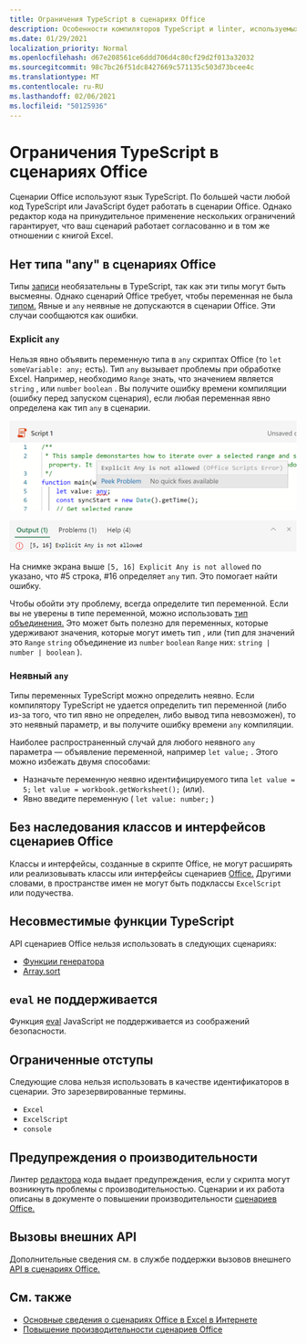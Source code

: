 ```yaml
---
title: Ограничения TypeScript в сценариях Office
description: Особенности компиляторов TypeScript и linter, используемых редактором кода сценариев Office.
ms.date: 01/29/2021
localization_priority: Normal
ms.openlocfilehash: d67e208561ce6ddd706d4c80cf29d2f013a32032
ms.sourcegitcommit: 98c7bc26f51dc8427669c571135c503d73bcee4c
ms.translationtype: MT
ms.contentlocale: ru-RU
ms.lasthandoff: 02/06/2021
ms.locfileid: "50125936"
---
```

# <a name="typescript-restrictions-in-office-scripts"></a>Ограничения TypeScript в сценариях Office

Сценарии Office используют язык TypeScript. По большей части любой код TypeScript или JavaScript будет работать в сценарии Office. Однако редактор кода на принудительное применение нескольких ограничений гарантирует, что ваш сценарий работает согласованно и в том же отношении с книгой Excel.

## <a name="no-any-type-in-office-scripts"></a>Нет типа "any" в сценариях Office

Типы [записи](https://www.typescriptlang.org/docs/handbook/typescript-in-5-minutes.html) необязательны в TypeScript, так как эти типы могут быть высмеяны. Однако сценарий Office требует, чтобы переменная не была [типом.](https://www.typescriptlang.org/docs/handbook/basic-types.html#any) Явные и `any` неявные не допускаются в сценарии Office. Эти случаи сообщаются как ошибки.

### <a name="explicit-any"></a>Explicit `any`

Нельзя явно объявить переменную типа в `any` скриптах Office (то `let someVariable: any;` есть). Тип `any` вызывает проблемы при обработке Excel. Например, необходимо `Range` знать, что значением является `string` , или `number` `boolean` . Вы получите ошибку времени компиляции (ошибку перед запуском сценария), если любая переменная явно определена как тип `any` в сценарии.

![Явное сообщение в тексте наведении курсоров редактора кода](../images/explicit-any-editor-message.png)

![Явная любая ошибка в окне консоли](../images/explicit-any-error-message.png)

На снимке экрана выше `[5, 16] Explicit Any is not allowed` по указано, что #5 строка, #16 определяет `any` тип. Это помогает найти ошибку.

Чтобы обойти эту проблему, всегда определите тип переменной. Если вы не уверены в типе переменной, можно использовать [тип объединения.](https://www.typescriptlang.org/docs/handbook/unions-and-intersections.html) Это может быть полезно для переменных, которые удерживают значения, которые могут иметь тип , или (тип для значений это `Range` `string` объединение из `number` `boolean` `Range` них: `string | number | boolean` ).

### <a name="implicit-any"></a>Неявный `any`

Типы переменных TypeScript можно определить неявно. [](https://www.typescriptlang.org/docs/handbook/type-inference.html) Если компилятору TypeScript не удается определить тип переменной (либо из-за того, что тип явно не определен, либо вывод типа невозможен), то это неявный параметр, и вы получите ошибку времени `any` компиляции.

Наиболее распространенный случай для любого неявного `any` параметра — объявление переменной, например `let value;` . Этого можно избежать двумя способами:

* Назначьте переменную неявно идентифицируемого типа `let value = 5;` `let value = workbook.getWorksheet();` (или).
* Явно введите переменную ( `let value: number;` )

## <a name="no-inheriting-office-script-classes-or-interfaces"></a>Без наследования классов и интерфейсов сценариев Office

Классы и интерфейсы, созданные в скрипте Office, не могут расширять или реализовывать классы или интерфейсы сценариев [Office.](https://www.typescriptlang.org/docs/handbook/classes.html#inheritance) Другими словами, в пространстве имен не могут быть подклассы `ExcelScript` или подучества.

## <a name="incompatible-typescript-functions"></a>Несовместимые функции TypeScript

API сценариев Office нельзя использовать в следующих сценариях:

* [Функции генератора](https://developer.mozilla.org/docs/Web/JavaScript/Guide/Iterators_and_Generators#generator_functions)
* [Array.sort](https://developer.mozilla.org/docs/Web/JavaScript/Reference/Global_Objects/Array/sort)

## <a name="eval-is-not-supported"></a>`eval` не поддерживается

Функция [eval](https://developer.mozilla.org/docs/Web/JavaScript/Reference/Global_Objects/eval) JavaScript не поддерживается из соображений безопасности.

## <a name="restricted-identifers"></a>Ограниченные отступы

Следующие слова нельзя использовать в качестве идентификаторов в сценарии. Это зарезервированные термины.

* `Excel`
* `ExcelScript`
* `console`

## <a name="performance-warnings"></a>Предупреждения о производительности

Линтер [редактора](https://wikipedia.org/wiki/Lint_(software)) кода выдает предупреждения, если у скрипта могут возникнуть проблемы с производительностью. Сценарии и их работа описаны в документе о повышении производительности [сценариев Office.](web-client-performance.md)

## <a name="external-api-calls"></a>Вызовы внешних API

Дополнительные сведения см. в службе поддержки вызовов внешнего [API в сценариях Office.](external-calls.md)

## <a name="see-also"></a>См. также

* [Основные сведения о сценариях Office в Excel в Интернете](scripting-fundamentals.md)
* [Повышение производительности сценариев Office](web-client-performance.md)
